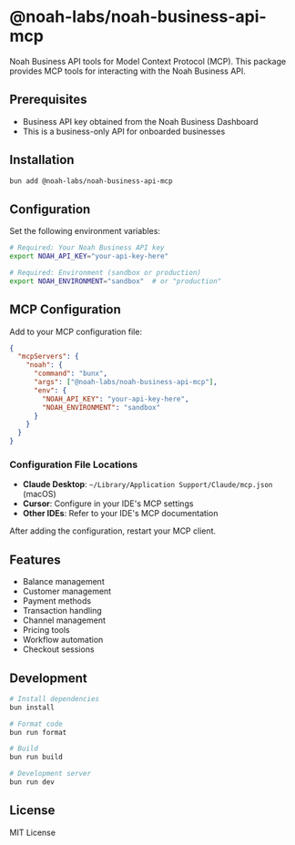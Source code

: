 # @noah-labs/noah-business-api-mcp

Noah Business API tools for Model Context Protocol (MCP). This package provides MCP tools for interacting with the Noah Business API.

## Prerequisites

- Business API key obtained from the Noah Business Dashboard
- This is a business-only API for onboarded businesses

## Installation

```bash
bun add @noah-labs/noah-business-api-mcp
```

## Configuration

Set the following environment variables:

```bash
# Required: Your Noah Business API key
export NOAH_API_KEY="your-api-key-here"

# Required: Environment (sandbox or production)
export NOAH_ENVIRONMENT="sandbox"  # or "production"
```

## MCP Configuration

Add to your MCP configuration file:

```json
{
  "mcpServers": {
    "noah": {
      "command": "bunx",
      "args": ["@noah-labs/noah-business-api-mcp"],
      "env": {
        "NOAH_API_KEY": "your-api-key-here",
        "NOAH_ENVIRONMENT": "sandbox"
      }
    }
  }
}
```

### Configuration File Locations

- **Claude Desktop**: `~/Library/Application Support/Claude/mcp.json` (macOS)
- **Cursor**: Configure in your IDE's MCP settings
- **Other IDEs**: Refer to your IDE's MCP documentation

After adding the configuration, restart your MCP client.

## Features

- Balance management
- Customer management  
- Payment methods
- Transaction handling
- Channel management
- Pricing tools
- Workflow automation
- Checkout sessions

## Development

```bash
# Install dependencies
bun install

# Format code
bun run format

# Build
bun run build

# Development server
bun run dev
```

## License

MIT License
